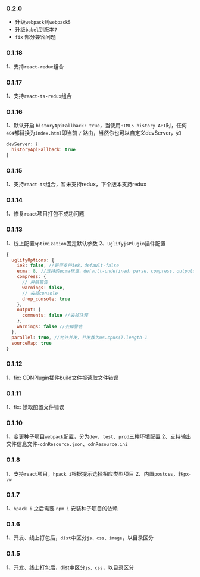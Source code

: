 ### 0.2.0
- 升级`webpack`到`webpack5`
- 升级`babel`到版本`7`
- `fix` 部分兼容问题
### 0.1.18

1、支持`react-redux`组合

### 0.1.17

1、支持`react-ts-redux`组合

### 0.1.16

1、默认开启 `historyApiFallback: true`，当使用`HTML5 history API`时，任何`404`都替换为`index.html`即当前 `/` 路由，当然你也可以自定义devServer，如

```js
devServer: {
  historyApiFallback: true
}
```

### 0.1.15

1、支持`react-ts`组合，暂未支持redux，下个版本支持redux

### 0.1.14

1、修复`react`项目打包不成功问题

### 0.1.13

1、线上配置`optimization`固定默认参数
2、`UglifyjsPlugin`插件配置

  ```js
  {
    uglifyOptions: {
      ie8: false, //是否支持ie8，default-false
      ecma: 8, //支持的ecma标准，default-undefined，parse、compress、output生效
      compress: {
        // 屏蔽警告
        warnings: false,
        // 去掉console
        drop_console: true
      },
      output: {
        comments: false //去掉注释
      },
      warnings: false //去掉警告
    },
    parallel: true, //允许并发，并发数为os.cpus().length-1
    sourceMap: true
  }
  ```

### 0.1.12

1、fix: CDNPlugin插件build文件报读取文件错误

### 0.1.11

1、fix: 读取配置文件错误

### 0.1.10

1、变更种子项目`webpack`配置，分为`dev`、`test`、`prod`三种环境配置
2、支持输出文件信息文件-`cdnResource.json`、`cdnResource.ini`

### 0.1.8

1、支持`react`项目，`hpack i`根据提示选择相应类型项目
2、内置`postcss`，转`px-vw`

### 0.1.7

1、`hpack i` 之后需要 `npm i` 安装种子项目的依赖

### 0.1.6

1、开发、线上打包后，`dist`中区分`js、css、image`，以目录区分

### 0.1.5

1、开发、线上打包后，dist中区分`js、css`，以目录区分